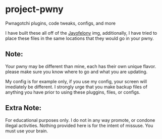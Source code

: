 # project-pwny
Pwnagotchi plugins, code tweaks, configs, and more


I have built these all off of the [Jayofelony](https://github.com/jayofelony/pwnagotchi) img, additionally, I have tried to place these files in the same locations that they would go in your pwny. 

## Note: 

Your pwny may be different than mine, each has their own unique flavor. please make sure you know where to go and what you are updating. 

My config is for example only, if you use my config, your screen will imediately be different. I strongly urge that you make backup files of anything you have prior to using these pluggins, files, or configs.

## Extra Note:

For educational purposes only. I do not in any way promote, or condone illegal activities. Nothing provided here is for the intent of missuse. You must use your brain. 

